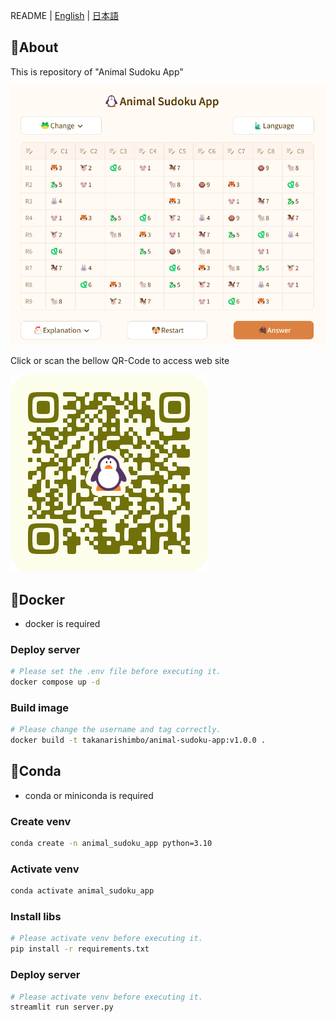 README | [English](/readme/readme_en.md) | [日本語](/readme/readme_jp.md)

## 🐧About

This is repository of "Animal Sudoku App"

![About WebSite](/images/about_animal_sudoku_app_en.png)

Click or scan the bellow QR-Code to access web site

[![QR-Code of WebSite](/images/qr_code_animal_sudoku_app.png)](https://animal-sudoku-app.streamlit.app/)

## 🐋Docker

- docker is required

### Deploy server

```bash
# Please set the .env file before executing it.
docker compose up -d
```

### Build image

```bash
# Please change the username and tag correctly.
docker build -t takanarishimbo/animal-sudoku-app:v1.0.0 .
```

## 🐍Conda

- conda or miniconda is required

### Create venv

```bash
conda create -n animal_sudoku_app python=3.10
```

### Activate venv

```bash
conda activate animal_sudoku_app
```

### Install libs

```bash
# Please activate venv before executing it.
pip install -r requirements.txt
```

### Deploy server

```bash
# Please activate venv before executing it.
streamlit run server.py
```
